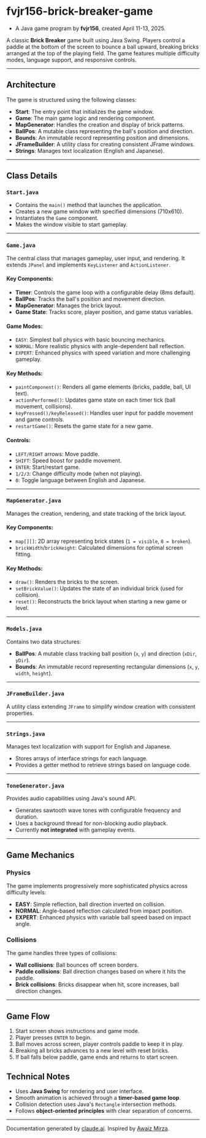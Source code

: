 # fvjr156-brick-breaker-game

- A Java game program by **fvjr156**, created April 11-13, 2025.

A classic **Brick Breaker** game built using Java Swing. Players control a paddle at the bottom of the screen to bounce a ball upward, breaking bricks arranged at the top of the playing field. The game features multiple difficulty modes, language support, and responsive controls.

---

## Architecture

The game is structured using the following classes:

- **Start**: The entry point that initializes the game window.
- **Game**: The main game logic and rendering component.
- **MapGenerator**: Handles the creation and display of brick patterns.
- **BallPos**: A mutable class representing the ball's position and direction.
- **Bounds**: An immutable record representing position and dimensions.
- **JFrameBuilder**: A utility class for creating consistent JFrame windows.
- **Strings**: Manages text localization (English and Japanese).

---

## Class Details

### `Start.java`

- Contains the `main()` method that launches the application.
- Creates a new game window with specified dimensions (710x610).
- Instantiates the `Game` component.
- Makes the window visible to start gameplay.

---

### `Game.java`

The central class that manages gameplay, user input, and rendering. It extends `JPanel` and implements `KeyListener` and `ActionListener`.

#### Key Components:

- **Timer**: Controls the game loop with a configurable delay (8ms default).
- **BallPos**: Tracks the ball's position and movement direction.
- **MapGenerator**: Manages the brick layout.
- **Game State**: Tracks score, player position, and game status variables.

#### Game Modes:

- `EASY`: Simplest ball physics with basic bouncing mechanics.
- `NORMAL`: More realistic physics with angle-dependent ball reflection.
- `EXPERT`: Enhanced physics with speed variation and more challenging gameplay.

#### Key Methods:

- `paintComponent()`: Renders all game elements (bricks, paddle, ball, UI text).
- `actionPerformed()`: Updates game state on each timer tick (ball movement, collisions).
- `keyPressed()/keyReleased()`: Handles user input for paddle movement and game controls.
- `restartGame()`: Resets the game state for a new game.

#### Controls:

- `LEFT/RIGHT` arrows: Move paddle.
- `SHIFT`: Speed boost for paddle movement.
- `ENTER`: Start/restart game.
- `1/2/3`: Change difficulty mode (when not playing).
- `0`: Toggle language between English and Japanese.

---

### `MapGenerator.java`

Manages the creation, rendering, and state tracking of the brick layout.

#### Key Components:

- `map[][]`: 2D array representing brick states (`1 = visible`, `0 = broken`).
- `brickWidth`/`brickHeight`: Calculated dimensions for optimal screen fitting.

#### Key Methods:

- `draw()`: Renders the bricks to the screen.
- `setBrickValue()`: Updates the state of an individual brick (used for collision).
- `reset()`: Reconstructs the brick layout when starting a new game or level.

---

### `Models.java`

Contains two data structures:

- **BallPos**: A mutable class tracking ball position (`x`, `y`) and direction (`xDir`, `yDir`).
- **Bounds**: An immutable record representing rectangular dimensions (`x`, `y`, `width`, `height`).

---

### `JFrameBuilder.java`

A utility class extending `JFrame` to simplify window creation with consistent properties.

---

### `Strings.java`

Manages text localization with support for English and Japanese.

- Stores arrays of interface strings for each language.
- Provides a getter method to retrieve strings based on language code.

---

### `ToneGenerator.java`

Provides audio capabilities using Java's sound API.

- Generates sawtooth wave tones with configurable frequency and duration.
- Uses a background thread for non-blocking audio playback.
- Currently **not integrated** with gameplay events.

---

## Game Mechanics

### Physics

The game implements progressively more sophisticated physics across difficulty levels:

- **EASY**: Simple reflection, ball direction inverted on collision.
- **NORMAL**: Angle-based reflection calculated from impact position.
- **EXPERT**: Enhanced physics with variable ball speed based on impact angle.

### Collisions

The game handles three types of collisions:

- **Wall collisions**: Ball bounces off screen borders.
- **Paddle collisions**: Ball direction changes based on where it hits the paddle.
- **Brick collisions**: Bricks disappear when hit, score increases, ball direction changes.

---

## Game Flow

1. Start screen shows instructions and game mode.
2. Player presses `ENTER` to begin.
3. Ball moves across screen, player controls paddle to keep it in play.
4. Breaking all bricks advances to a new level with reset bricks.
5. If ball falls below paddle, game ends and returns to start screen.

## Technical Notes

- Uses **Java Swing** for rendering and user interface.
- Smooth animation is achieved through a **timer-based game loop**.
- Collision detection uses Java's `Rectangle` intersection methods.
- Follows **object-oriented principles** with clear separation of concerns.

---

Documentation generated by [claude.ai](https://claude.ai).
Inspired by [Awaiz Mirza](https://youtu.be/K9qMm3JbOH0?si=jjeLG3BgELYI0FSV).
